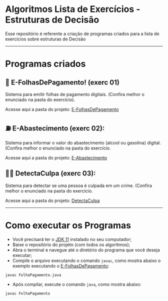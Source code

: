 # Algoritmos Lista de Exercícios - Estruturas de Decisão

Esse repositório é referente a criação de programas criados para a lista de exercícios sobre estruturas de Decisão

---

# Programas criados

## 📃 E-FolhasDePagamento! (exerc 01)

Sistema para emitir folhas de pagamento digitais.  (Confira melhor o enunciado na pasta do exercício).

Acesse aqui a pasta do projeto: [E-FolhasDePagamento](https://github.com/joaocruzzup/exerc-aula09/tree/main/src/ex01)

## ⛽ E-Abastecimento (exerc 02): 

Sistema para informar o valor do abastecimento (alcool ou gasolina) digital. (Confira melhor o enunciado na pasta do exercício.

Acesse aqui a pasta do projeto: [E-Abastecimento](https://github.com/joaocruzzup/exerc-aula09/tree/main/src/ex02)

## 🕵️‍♀️ DetectaCulpa (exerc 03):

Sistema para detectar se uma pessoa é culpada em um crime. (Confira melhor o enunciado na pasta do exercício.

Acesse aqui a pasta do projeto: [DetectaCulpa](https://github.com/joaocruzzup/exerc-aula09/tree/main/src/ex03)

---

# Como executar os Programas

- Você precisará ter o [JDK 11](https://www.oracle.com/java/technologies/downloads/#java11) instalado no seu computador;
- Baixe o repositório do projeto (com todos os algoritmos);
- Abra o terminal e navegue até o diretório do programa que você deseja executar;
- Compile o arquivo executando o comando `javac`, como mostra abaixo o exemplo executando o [E-FolhasDePagamento](https://github.com/joaocruzzup/exerc-aula09/tree/main/src/ex01):
```
javac FolhaPagamento.java
```
- Após compilar, execute o comando `java`, como mostra abaixo:
```
javac FolhaPagamento
```

